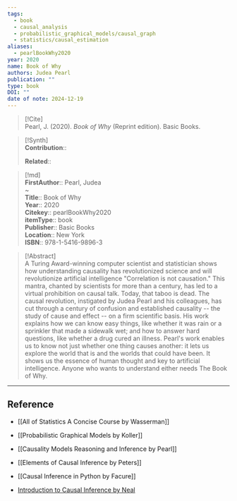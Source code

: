 ```yaml
---
tags:
  - book
  - causal_analysis
  - probabilistic_graphical_models/causal_graph
  - statistics/causal_estimation
aliases:
  - pearlBookWhy2020
year: 2020
name: Book of Why
authors: Judea Pearl
publication: ""
type: book
DOI: ""
date of note: 2024-12-19
---
```


> [!Cite]  
> Pearl, J. (2020). _Book of Why_ (Reprint edition). Basic Books.

>[!Synth]  
>**Contribution**::  
>  
>**Related**::   
>  
  
>[!md]  
> **FirstAuthor**:: Pearl, Judea  
~  
> **Title**:: Book of Why  
> **Year**:: 2020  
> **Citekey**:: pearlBookWhy2020  
> **itemType**:: book  
> **Publisher**:: Basic Books  
> **Location**:: New York  
> **ISBN**:: 978-1-5416-9896-3  

> [!Abstract]  
> A Turing Award-winning computer scientist and statistician shows how understanding causality has revolutionized science and will revolutionize artificial intelligence "Correlation is not causation." This mantra, chanted by scientists for more than a century, has led to a virtual prohibition on causal talk. Today, that taboo is dead. The causal revolution, instigated by Judea Pearl and his colleagues, has cut through a century of confusion and established causality -- the study of cause and effect -- on a firm scientific basis. His work explains how we can know easy things, like whether it was rain or a sprinkler that made a sidewalk wet; and how to answer hard questions, like whether a drug cured an illness. Pearl's work enables us to know not just whether one thing causes another: it lets us explore the world that is and the worlds that could have been. It shows us the essence of human thought and key to artificial intelligence. Anyone who wants to understand either needs The Book of Why.  
>

-----
## Reference


- [[All of Statistics A Concise Course by Wasserman]]
- [[Probabilistic Graphical Models by Koller]]
- [[Causality Models Reasoning and Inference by Pearl]]
- [[Elements of Causal Inference by Peters]]
- [[Causal Inference in Python by Facure]]

- [Introduction to Causal Inference by Neal](https://www.bradyneal.com/causal-inference-course)